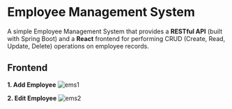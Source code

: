 # Employee Management System

A simple Employee Management System that provides a **RESTful API** (built with Spring Boot) and a **React** frontend for performing CRUD (Create, Read, Update, Delete) operations on employee records.

## Frontend
**1. Add Employee**
![ems1](https://github.com/user-attachments/assets/b6683528-24c8-49a5-b32f-66ee0aacc830)



**2. Edit Employee**
![ems2](https://github.com/user-attachments/assets/73a757ea-12ea-4908-aefa-32d025132e44)
